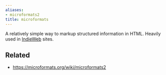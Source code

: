 ```yaml
---
aliases:
- microformats2
title: microformats
---
```


A relatively simple way to markup structured information in HTML. Heavily used in [IndieWeb](IndieWeb.md) sites.

## Related

* https://microformats.org/wiki/microformats2
